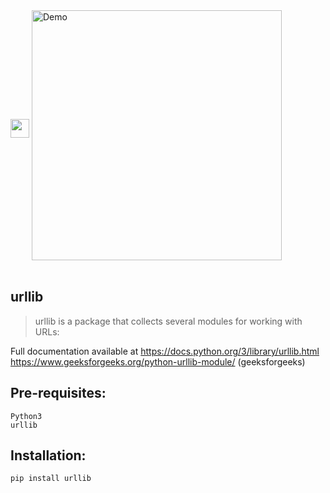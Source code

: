 <img height="30" src="https://img.shields.io/badge/Check Your Internet Connection-orange.svg?&style=for-the-badge&logo=TheSparksFoundation&logoColor=blue" />
<img align='center' alt='Demo' width='400px' src="https://github.com/Kushal997-das/Projects/blob/main/Python/Basic%20Projects/Check%20your%20internet%20conncetion/documents/demo1.gif"/> <br> <br>

urllib
------
> urllib is a package that collects several modules for working with URLs:

Full documentation available at https://docs.python.org/3/library/urllib.html <br>
                                https://www.geeksforgeeks.org/python-urllib-module/ (geeksforgeeks)

Pre-requisites:
---------
    Python3
    urllib
  
Installation:
------------
    pip install urllib
  
